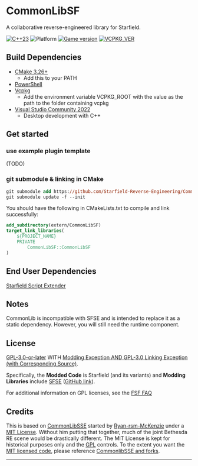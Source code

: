 # CommonLibSF

A collaborative reverse-engineered library for Starfield.

[![C++23](https://img.shields.io/static/v1?label=standard&message=c%2B%2B23&color=blue&logo=c%2B%2B&&logoColor=red&style=flat)](https://en.cppreference.com/w/cpp/compiler_support)
![Platform](https://img.shields.io/static/v1?label=platform&message=windows&color=dimgray&style=flat&logo=windows)
[![Game version](https://img.shields.io/badge/game%20version-1.7.23-orange)](#Get-started)
[![VCPKG_VER](https://img.shields.io/static/v1?label=vcpkg&message=2023-09-07&color=green&style=flat)](https://github.com/Starfield-Reverse-Engineering/Starfield-RE-vcpkg)

## Build Dependencies
+ [CMake 3.26+](https://cmake.org/)
  + Add this to your PATH
+ [PowerShell](https://github.com/PowerShell/PowerShell/releases/tag/v7.3.6)
+ [Vcpkg](https://github.com/microsoft/vcpkg)
  + Add the environment variable VCPKG_ROOT with the value as the path to the folder containing vcpkg
+ [Visual Studio Community 2022](https://visualstudio.microsoft.com/)
  + Desktop development with C++

## Get started
### use example plugin template
(TODO)

### git submodule & linking in CMake
```ps
git submodule add https://github.com/Starfield-Reverse-Engineering/CommonLibSF.git extern/CommonLibSF
git submodule update -f --init
```
You should have the following in CMakeLists.txt to compile and link successfully:

```cmake
add_subdirectory(extern/CommonLibSF)
target_link_libraries(
	${PROJECT_NAME}
	PRIVATE
        CommonLibSF::CommonLibSF
)
```

## End User Dependencies
[Starfield Script Extender](https://www.nexusmods.com/starfield/mods/106)

## Notes
CommonLib is incompatible with SFSE and is intended to replace it as a static dependency. However, you will still need the runtime component.

## License

[GPL-3.0-or-later][LICENSE] WITH [Modding Exception AND GPL-3.0 Linking Exception (with Corresponding Source)](EXCEPTIONS).

Specifically, the **Modded Code** is Starfield (and its variants) and **Modding Libraries** include [SFSE](https://sfse.silverlock.org/) ([GitHub link](https://github.com/ianpatt/sfse)).

For additional information on GPL licenses, see the [FSF FAQ](https://www.gnu.org/licenses/gpl-faq.en.html)

## Credits

This is based on [CommonLibSSE][CommonlibSSE] started by [Ryan-rsm-McKenzie](https://github.com/Ryan-rsm-McKenzie) under a [MIT License][Commonlib_MIT]. Without him putting that together, much of the joint Bethesda RE scene would be drastically different. The MIT License is kept for historical purposes only and the [GPL](#license) controls. To the extent you want the [MIT licensed code][Commonlib_MIT], please reference [CommonlibSSE and forks][CommonlibSSE].

---

[Commonlib_MIT]: /CommonLibSF/LICENSES/COMMONLIB
[LICENSE]: COPYING
[CommonlibSSE]: https://github.com/Ryan-rsm-McKenzie/CommonLibSSE
